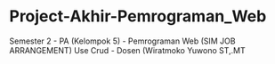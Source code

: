 # Project-Akhir-Pemrograman_Web
Semester 2 - PA (Kelompok 5) - Pemrograman Web (SIM JOB ARRANGEMENT) Use Crud - Dosen (Wiratmoko Yuwono ST,.MT

